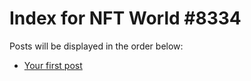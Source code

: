 # Index for NFT World #8334
Posts will be displayed in the order below:

- [Your first post](./001-first.md)

